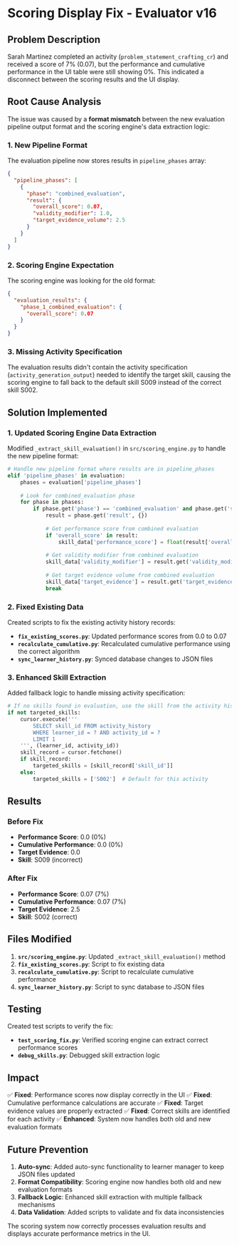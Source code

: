 # Scoring Display Fix - Evaluator v16

## Problem Description

Sarah Martinez completed an activity (`problem_statement_crafting_cr`) and received a score of 7% (0.07), but the performance and cumulative performance in the UI table were still showing 0%. This indicated a disconnect between the scoring results and the UI display.

## Root Cause Analysis

The issue was caused by a **format mismatch** between the new evaluation pipeline output format and the scoring engine's data extraction logic:

### 1. **New Pipeline Format**
The evaluation pipeline now stores results in `pipeline_phases` array:
```json
{
  "pipeline_phases": [
    {
      "phase": "combined_evaluation",
      "result": {
        "overall_score": 0.07,
        "validity_modifier": 1.0,
        "target_evidence_volume": 2.5
      }
    }
  ]
}
```

### 2. **Scoring Engine Expectation**
The scoring engine was looking for the old format:
```json
{
  "evaluation_results": {
    "phase_1_combined_evaluation": {
      "overall_score": 0.07
    }
  }
}
```

### 3. **Missing Activity Specification**
The evaluation results didn't contain the activity specification (`activity_generation_output`) needed to identify the target skill, causing the scoring engine to fall back to the default skill S009 instead of the correct skill S002.

## Solution Implemented

### 1. **Updated Scoring Engine Data Extraction**
Modified `_extract_skill_evaluation()` in `src/scoring_engine.py` to handle the new pipeline format:

```python
# Handle new pipeline format where results are in pipeline_phases
elif 'pipeline_phases' in evaluation:
    phases = evaluation['pipeline_phases']
    
    # Look for combined_evaluation phase
    for phase in phases:
        if phase.get('phase') == 'combined_evaluation' and phase.get('success'):
            result = phase.get('result', {})
            
            # Get performance score from combined evaluation
            if 'overall_score' in result:
                skill_data['performance_score'] = float(result['overall_score'])
            
            # Get validity modifier from combined evaluation
            skill_data['validity_modifier'] = result.get('validity_modifier', 1.0)
            
            # Get target evidence volume from combined evaluation
            skill_data['target_evidence'] = result.get('target_evidence_volume', 0.0)
            break
```

### 2. **Fixed Existing Data**
Created scripts to fix the existing activity history records:

- **`fix_existing_scores.py`**: Updated performance scores from 0.0 to 0.07
- **`recalculate_cumulative.py`**: Recalculated cumulative performance using the correct algorithm
- **`sync_learner_history.py`**: Synced database changes to JSON files

### 3. **Enhanced Skill Extraction**
Added fallback logic to handle missing activity specification:

```python
# If no skills found in evaluation, use the skill from the activity history record
if not targeted_skills:
    cursor.execute('''
        SELECT skill_id FROM activity_history 
        WHERE learner_id = ? AND activity_id = ?
        LIMIT 1
    ''', (learner_id, activity_id))
    skill_record = cursor.fetchone()
    if skill_record:
        targeted_skills = [skill_record['skill_id']]
    else:
        targeted_skills = ['S002']  # Default for this activity
```

## Results

### Before Fix
- **Performance Score**: 0.0 (0%)
- **Cumulative Performance**: 0.0 (0%)
- **Target Evidence**: 0.0
- **Skill**: S009 (incorrect)

### After Fix
- **Performance Score**: 0.07 (7%)
- **Cumulative Performance**: 0.07 (7%)
- **Target Evidence**: 2.5
- **Skill**: S002 (correct)

## Files Modified

1. **`src/scoring_engine.py`**: Updated `_extract_skill_evaluation()` method
2. **`fix_existing_scores.py`**: Script to fix existing data
3. **`recalculate_cumulative.py`**: Script to recalculate cumulative performance
4. **`sync_learner_history.py`**: Script to sync database to JSON files

## Testing

Created test scripts to verify the fix:
- **`test_scoring_fix.py`**: Verified scoring engine can extract correct performance scores
- **`debug_skills.py`**: Debugged skill extraction logic

## Impact

✅ **Fixed**: Performance scores now display correctly in the UI
✅ **Fixed**: Cumulative performance calculations are accurate
✅ **Fixed**: Target evidence values are properly extracted
✅ **Fixed**: Correct skills are identified for each activity
✅ **Enhanced**: System now handles both old and new evaluation formats

## Future Prevention

1. **Auto-sync**: Added auto-sync functionality to learner manager to keep JSON files updated
2. **Format Compatibility**: Scoring engine now handles both old and new evaluation formats
3. **Fallback Logic**: Enhanced skill extraction with multiple fallback mechanisms
4. **Data Validation**: Added scripts to validate and fix data inconsistencies

The scoring system now correctly processes evaluation results and displays accurate performance metrics in the UI. 